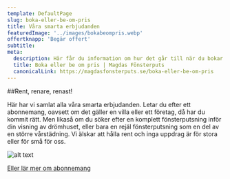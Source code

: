 ```yaml
---
template: DefaultPage
slug: boka-eller-be-om-pris
title: Våra smarta erbjudanden
featuredImage: '../images/bokabeompris.webp'
offertknapp: 'Begär offert'
subtitle:
meta:
  description: Här får du information om hur det går till när du bokar oss eller ber om prisuppgifter. 
  title: Boka eller be om pris | Magdas Fönsterputs
  canonicalLink: https://magdasfonsterputs.se/boka-eller-be-om-pris
---
```


##Rent, renare, renast!

Här har vi samlat alla våra smarta erbjudanden. Letar du efter ett abonnemang, oavsett om det gäller en villa eller ett företag, då har du kommit rätt. Men likaså om du söker efter en komplett fönsterputsning inför din visning av drömhuset, eller bara en rejäl fönsterputsning som en del av en större vårstädning. Vi älskar att hålla rent och inga uppdrag är för stora eller för små för oss.

![alt text](ny-profil-jacka-1.webp "Profiljacka")






<a href="/basta-fonsterputsabonnemang/">
  <div class="Button">Eller lär mer om abonnemang</div>
</a>  

<br><br>
